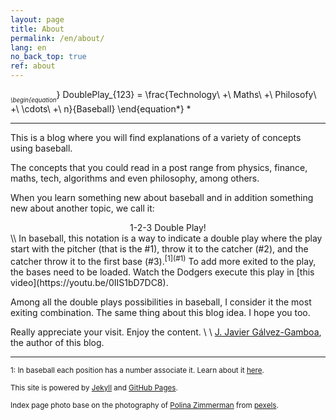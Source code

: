 ```yaml
---
layout: page
title: About
permalink: /en/about/
lang: en
no_back_top: true
ref: about
---
```


*<sub><sub>
\begin{equation*}
  DoublePlay_{123} = \frac{Technology\ +\ Maths\ +\ Philosofy\ +\ \cdots\ +\ n}{Baseball}
\end{equation*}
</sub></sub>*

<hr>

This is a blog where you will find explanations of a variety of concepts using baseball.

The concepts that you could read in a post range from physics, finance, maths, tech, algorithms and even philosophy, among others.

When you learn something new about baseball and in addition something new about another topic, we call it:

<center> 1-2-3 Double Play! </center>
\\
In baseball, this notation is a way to indicate a double play where the play start with the pitcher (that is the #1), throw it to the catcher (#2), and the catcher throw it to the first base (#3).<sup>[1](#1)</sup> To add more exited to the play, the bases need to be loaded. Watch the Dodgers execute this play in [this video](https://youtu.be/0IIS1bD7DC8).

Among all the double plays possibilities in baseball, I consider it the most exiting combination. The same thing about this blog idea. I hope you too.

Really appreciate your visit. Enjoy the content.
\\
\\
[J. Javier Gálvez-Gamboa](https://jjaviergalvez.github.io/), the author of this blog.


<hr>

<sub><a name="1">1</a>: In baseball each position has a number associate it. Learn about it [here](http://probaseballinsider.com/baseball-instruction/baseball-basics/baseball-basics-positions/).

<sub>This site is powered by [Jekyll](https://jekyllrb.com/) and [GitHub Pages](https://pages.github.com/).</sub>

<sub>Index page photo base on the photography of [Polina Zimmerman](https://www.pexels.com/photo/white-book-page-with-white-baseball-3747270/) from [pexels](https://www.pexels.com/).</sub>
